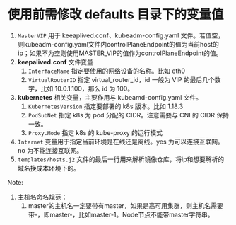 # 使用前需修改 defaults 目录下的变量值
1. `MasterVIP` 用于 keeaplived.conf、kubeadm-config.yaml 文件。若值空，则kubeadm-config.yaml文件内controlPlaneEndpoint的值为当前host的ip；如果不为空则使用MASTER_VIP的值作为controlPlaneEndpoint的值。
1. **keepalived.conf** 文件变量
   1. `InterfaceName` 指定要使用的网络设备的名称。比如 eth0
   1. `VirtualRouterID` 指定 virtual_router_id，id 一般为 VIP 的最后几个数字，比如 10.0.1.100，那么 id 为 100。
1. **kubernetes** 相关变量，主要作用与 kubeamd-config.yaml 文件。
   1. `KubernetesVersion` 指定要部署的 k8s 版本。比如 1.18.3
   1. `PodSubNet` 指定 k8s 为 pod 分配的 CIDR。注意需要与 CNI 的 CIDR 保持一致。
   1. `Proxy.Mode` 指定 k8s 的 kube-proxy 的运行模式
1. `Internet` 变量用于指定当前环境是在线还是离线。yes 为可以连接互联网。no 为不能连接互联网。
1. `templates/hosts.j2` 文件的最后一行用来解析镜像仓库，将ip和想要解析的域名换成本环境下的。

Note: 
1. 主机名命名规范：
   1. master的主机名一定要带有master，如果是高可用集群，则主机名需要带-，即master-，比如master-1。Node节点不能带master字符串。
